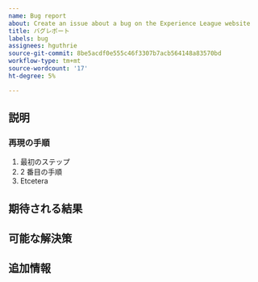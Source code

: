 ```yaml
---
name: Bug report
about: Create an issue about a bug on the Experience League website
title: バグレポート
labels: bug
assignees: hguthrie
source-git-commit: 8be5acdf0e555c46f3307b7acb564148a83570bd
workflow-type: tm+mt
source-wordcount: '17'
ht-degree: 5%

---
```



## 説明

<!-- (REQUIRED) What is the issue or current behavior? -->

### 再現の手順

<!-- (OPTIONAL) What needs to be done to replicate this issue? You can provide your scenario in a Gist. -->

1. 最初のステップ
1. 2 番目の手順
1. Etcetera

## 期待される結果

<!-- (REQUIRED) What is the expected result or behavior after resolving this issue? -->

## 可能な解決策

<!-- (OPTIONAL) What would a solution for this issue look like? -->

## 追加情報

<!-- (OPTIONAL) What other information can you provide about this issue? -->

<!--
Thank you for taking the time to report this issue!
GitHub Issues in this repo should relate to the applicable codebase.

Before submitting this issue, make sure you are complying with our Code of Conduct:
https://github.com/AdobeDocs/commerce-operations.en/blob/main/code-of-conduct.md

Issues that do not comply with our Code of Conduct or do not contain enough information may be closed at the maintainers' discretion.

Feel free to remove this section before creating this issue.
-->
